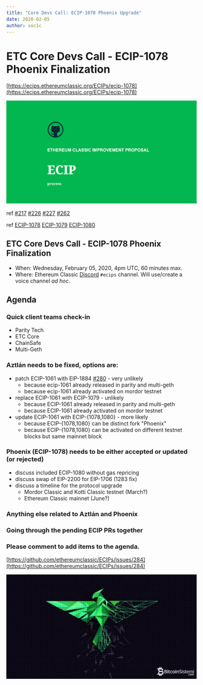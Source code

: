 ```yaml
---
title: "Core Devs Call: ECIP-1078 Phoenix Upgrade"
date: 2020-02-05
author: soc1c
---
```


# ETC Core Devs Call - ECIP-1078 Phoenix Finalization

[https://ecips.ethereumclassic.org/ECIPs/ecip-1078](https://ecips.ethereumclassic.org/ECIPs/ecip-1078)

![Core Devs Call: ECIP-1078 Phoenix Upgrade](./ethereum_classic_ecip_wallpaper.png)

ref [#217](https://github.com/ethereumclassic/ECIPs/issues/217) [#226](https://github.com/ethereumclassic/ECIPs/issues/226) [#227](https://github.com/ethereumclassic/ECIPs/issues/227) [#262](https://github.com/ethereumclassic/ECIPs/issues/262)

ref [ECIP-1078](https://ecips.ethereumclassic.org/ECIPs/ecip-1078) [ECIP-1079](https://ecips.ethereumclassic.org/ECIPs/ecip-1079) [ECIP-1080](https://ecips.ethereumclassic.org/ECIPs/ecip-1080)

## ETC Core Devs Call - ECIP-1078 Phoenix Finalization

* When: Wednesday, February 05, 2020, 4pm UTC, 60 minutes max.
* Where: Ethereum Classic [Discord](https://discord.gg/dwxb6nf) `#ecips` channel. Will use/create a voice channel *ad hoc*.

## Agenda

### Quick client teams check-in

* Parity Tech
* ETC Core
* ChainSafe
* Multi-Geth

### Aztlán needs to be fixed, options are:

* patch ECIP-1061 with EIP-1884 [#280](https://github.com/ethereumclassic/ECIPs/pull/280) - very unlikely
    * because ecip-1061 already released in parity and multi-geth
    * because ecip-1061 already activated on mordor testnet
* replace ECIP-1061 with ECIP-1079 - unlikely
    * because ECIP-1061 already released in parity and multi-geth
    * because ECIP-1061 already activated on mordor testnet
* update ECIP-1061 with ECIP-{1078,1080} - more likely
    * because ECIP-{1078,1080} can be distinct fork "Phoenix"
    * because ECIP-{1078,1080} can be activated on different testnet blocks but same mainnet block

### Phoenix (ECIP-1078) needs to be either accepted or updated (or rejected)

* discuss included ECIP-1080 without gas repricing
* discuss swap of EIP-2200 for EIP-1706 (1283 fix)
* discuss a timeline for the protocol upgrade
    * Mordor Classic and Kotti Classic testnet (March?)
    * Ethereum Classic mainnet (June?)

### Anything else related to Aztlán and Phoenix

### Going through the pending ECIP PRs together

### Please comment to add items to the agenda.

[https://github.com/ethereumclassic/ECIPs/issues/284](https://github.com/ethereumclassic/ECIPs/issues/284)

![Core Devs Call: ECIP-1078 Phoenix Upgrade](./phoenix_etc.jpg)
